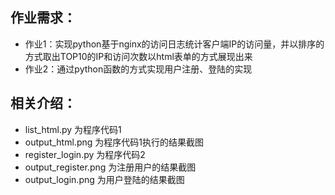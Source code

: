 ## 作业需求：

* 作业1：实现python基于nginx的访问日志统计客户端IP的访问量，并以排序的方式取出TOP10的IP和访问次数以html表单的方式展现出来
* 作业2：通过python函数的方式实现用户注册、登陆的实现


## 相关介绍：

* list_html.py 为程序代码1
* output_html.png 为程序代码1执行的结果截图
* register_login.py 为程序代码2
* output_register.png 为注册用户的结果截图
* output_login.png  为用户登陆的结果截图
